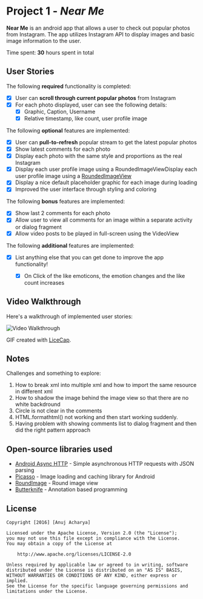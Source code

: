 # Project 1 - *Near Me*

**Near Me** is an android app that allows a user to check out popular photos from Instagram. The app utilizes Instagram API to display images and basic image information to the user.

Time spent: **30** hours spent in total

## User Stories

The following **required** functionality is completed:

* [x] User can **scroll through current popular photos** from Instagram
* [x] For each photo displayed, user can see the following details:
  * [x] Graphic, Caption, Username
  * [x] Relative timestamp, like count, user profile image

The following **optional** features are implemented:

* [x] User can **pull-to-refresh** popular stream to get the latest popular photos
* [x] Show latest comments for each photo
* [x] Display each photo with the same style and proportions as the real Instagram
* [x] Display each user profile image using a RoundedImageViewDisplay each user profile image using a [RoundedImageView](https://github.com/vinc3m1/RoundedImageView)
* [x] Display a nice default placeholder graphic for each image during loading
* [x] Improved the user interface through styling and coloring

The following **bonus** features are implemented:

* [x] Show last 2 comments for each photo
* [x] Allow user to view all comments for an image within a separate activity or dialog fragment
* [x] Allow video posts to be played in full-screen using the VideoView

The following **additional** features are implemented:

* [x] List anything else that you can get done to improve the app functionality!
  * [x] On Click of the like emoticons, the emotion changes and the like count increases


## Video Walkthrough

Here's a walkthrough of implemented user stories:

<img src='https://github.com/anujacharya1/week1/blob/master/near_me_rec.gif' title='Video Walkthrough' width='' alt='Video Walkthrough' />

GIF created with [LiceCap](http://www.cockos.com/licecap/).

## Notes

Challenges and something to explore:

1) How to break xml into multiple xml and how to import the same resource in different xml
2) How to shadow the image behind the image view so that there are no white backdround
3) Circle is not clear in the comments
4) HTML.formathtml() not working and then start working suddenly.
5) Having problem with showing comments list to dialog fragment and then did the right pattern approach

## Open-source libraries used

- [Android Async HTTP](https://github.com/loopj/android-async-http) - Simple asynchronous HTTP requests with JSON parsing
- [Picasso](http://square.github.io/picasso/) - Image loading and caching library for Android
- [RoundImage](https://github.com/vinc3m1/RoundedImageView) - Round image view
- [Butterknife](http://jakewharton.github.io/butterknife/) - Annotation based programming

## License

    Copyright [2016] [Anuj Acharya]

    Licensed under the Apache License, Version 2.0 (the "License");
    you may not use this file except in compliance with the License.
    You may obtain a copy of the License at

        http://www.apache.org/licenses/LICENSE-2.0

    Unless required by applicable law or agreed to in writing, software
    distributed under the License is distributed on an "AS IS" BASIS,
    WITHOUT WARRANTIES OR CONDITIONS OF ANY KIND, either express or implied.
    See the License for the specific language governing permissions and
    limitations under the License.

